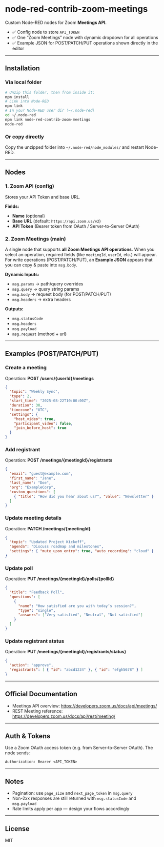 # node-red-contrib-zoom-meetings

Custom Node-RED nodes for Zoom **Meetings API**.

- ✅ Config node to store `API_TOKEN`
- ✅ One “Zoom Meetings” node with dynamic dropdown for all operations
- ✅ Example JSON for POST/PATCH/PUT operations shown directly in the editor

---

## Installation

### Via local folder
```bash
# Unzip this folder, then from inside it:
npm install
# Link into Node-RED
npm link
# In your Node-RED user dir (~/.node-red)
cd ~/.node-red
npm link node-red-contrib-zoom-meetings
node-red
```

### Or copy directly
Copy the unzipped folder into `~/.node-red/node_modules/` and restart Node-RED.

---

## Nodes

### 1. Zoom API (config)
Stores your API Token and base URL.

**Fields:**
- **Name** (optional)
- **Base URL** (default: `https://api.zoom.us/v2`)
- **API Token** (Bearer token from OAuth / Server-to-Server OAuth)

### 2. Zoom Meetings (main)
A single node that supports **all Zoom Meetings API operations**. When you select an operation, required fields (like `meetingId`, `userId`, etc.) will appear. For write operations (POST/PATCH/PUT), an **Example JSON** appears that you can copy & paste into `msg.body`.

**Dynamic Inputs:**
- `msg.params` → path/query overrides
- `msg.query` → query string params
- `msg.body` → request body (for POST/PATCH/PUT)
- `msg.headers` → extra headers

**Outputs:**
- `msg.statusCode`
- `msg.headers`
- `msg.payload`
- `msg.request` (method + url)

---

## Examples (POST/PATCH/PUT)

### Create a meeting
Operation: **POST /users/{userId}/meetings**
```json
{
  "topic": "Weekly Sync",
  "type": 2,
  "start_time": "2025-08-22T10:00:00Z",
  "duration": 30,
  "timezone": "UTC",
  "settings": {
    "host_video": true,
    "participant_video": false,
    "join_before_host": true
  }
}
```

### Add registrant
Operation: **POST /meetings/{meetingId}/registrants**
```json
{
  "email": "guest@example.com",
  "first_name": "Jane",
  "last_name": "Doe",
  "org": "ExampleCorp",
  "custom_questions": [
    { "title": "How did you hear about us?", "value": "Newsletter" }
  ]
}
```

### Update meeting details
Operation: **PATCH /meetings/{meetingId}**
```json
{
  "topic": "Updated Project Kickoff",
  "agenda": "Discuss roadmap and milestones",
  "settings": { "mute_upon_entry": true, "auto_recording": "cloud" }
}
```

### Update poll
Operation: **PUT /meetings/{meetingId}/polls/{pollId}**
```json
{
  "title": "Feedback Poll",
  "questions": [
    {
      "name": "How satisfied are you with today’s session?",
      "type": "single",
      "answers": ["Very satisfied", "Neutral", "Not satisfied"]
    }
  ]
}
```

### Update registrant status
Operation: **PUT /meetings/{meetingId}/registrants/status}**
```json
{
  "action": "approve",
  "registrants": [ { "id": "abcd1234" }, { "id": "efgh5678" } ]
}
```

---

## Official Documentation
- Meetings API overview: https://developers.zoom.us/docs/api/meetings/
- REST Meeting reference: https://developers.zoom.us/docs/api/rest/meeting/

---

## Auth & Tokens
Use a Zoom OAuth access token (e.g. from Server-to-Server OAuth). The node sends:
```
Authorization: Bearer <API_TOKEN>
```

---

## Notes
- Pagination: use `page_size` and `next_page_token` in `msg.query`
- Non-2xx responses are still returned with `msg.statusCode` and `msg.payload`
- Rate limits apply per app — design your flows accordingly

---

## License
MIT
